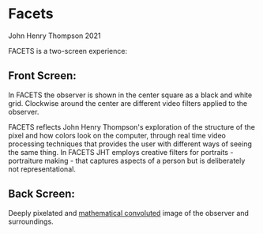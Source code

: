 # Facets

John Henry Thompson
2021

FACETS is a two-screen experience:

## Front Screen:

In FACETS the observer is shown in the center square as a black and white grid. Clockwise around the center are different video filters applied to the observer.

FACETS reflects John Henry Thompson's exploration of the structure of the pixel and how colors look on the computer, through real time video processing techniques that provides the user with different ways of seeing the same thing. In FACETS JHT employs creative filters for portraits - portraiture making - that captures aspects of a person but is deliberately not representational.

## Back Screen:

Deeply pixelated and [mathematical convoluted](https://www.dspguide.com/ch6/2.htm) image of the observer and surroundings.
